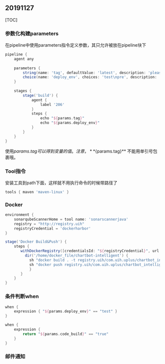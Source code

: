 ## 20191127

[TOC]

### 参数化构建parameters

在pipeline中使用parameters指令定义参数，其只允许被放在pipeline块下

```groovy
pipeline {
    agent any
    
    parameters {
        string(name: 'tag', defaultValue: 'latest', description: 'please input the release image tag')
        choice(name: 'deploy_env', choices: 'test\npre', description: 'please select the env type')
    }
    
    stages {
        stage('build') {
            agent {
                label '206'
            }
            steps {
                echo "${params.tag}"
                echo "${params.deploy_env}"
            }
        }
    }
}
```

使用${params.tag}可以得到变量的值。注意，**${params.tag}** 不能用单引号包裹哦。

### Tool指令

安装工具到path下面，这样就不用执行命令的时候带路径了

```groovy
tools { maven 'maven-linux' }
```

### Docker

```groovy
environment {
    sonarqubeScannerHome = tool name: 'sonarscannerjava'
    registry = "http://registry.uih"
    registryCredential = 'dockerharbor'
}

stage('Docker Build&Push') {
	steps {
	   withDockerRegistry([credentialsId: "${registryCredential}", url: "${registry}"]) {
	     dir('/home/docker_file/chartbot-intelligent') {
           sh "docker build . -t registry.uih/com.uih.uplus/chartbot_intelligent:lastest"
           sh "docker push registry.uih/com.uih.uplus/chartbot_intelligent:lastest"
           }
       }
	}
}
```

### 条件判断when

```groovy
when {
    expression { "${params.deploy_env}" == "test" }
}

when {
	expression { 
		return "${params.code_build}" == "true" 
	}
}
```

### 邮件通知

